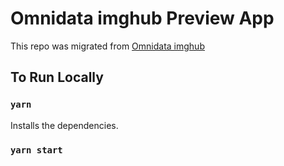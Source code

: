 # Omnidata imghub Preview App

This repo was migrated from [Omnidata imghub](https://github.com/omnidata-network/imghub-interface)


## To Run Locally

### `yarn`

Installs the dependencies.

### `yarn start`
